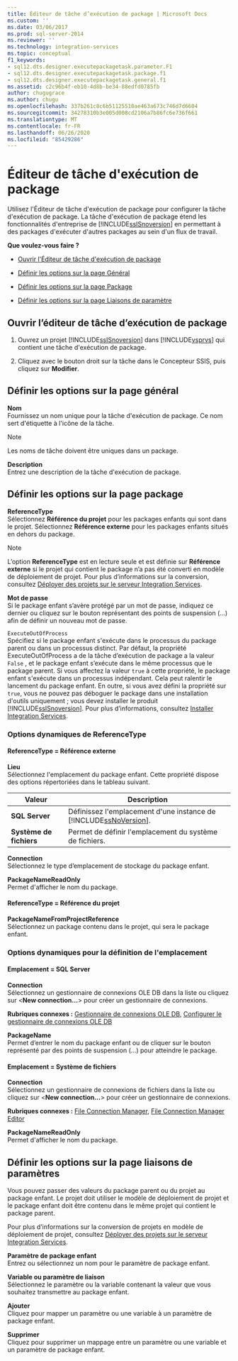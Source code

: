 ```yaml
---
title: Éditeur de tâche d’exécution de package | Microsoft Docs
ms.custom: ''
ms.date: 03/06/2017
ms.prod: sql-server-2014
ms.reviewer: ''
ms.technology: integration-services
ms.topic: conceptual
f1_keywords:
- sql12.dts.designer.executepackagetask.parameter.F1
- sql12.dts.designer.executepackagetask.package.f1
- sql12.dts.designer.executepackagetask.general.f1
ms.assetid: c2c96b4f-eb10-4d8b-be34-88edfd0785fb
author: chugugrace
ms.author: chugu
ms.openlocfilehash: 337b261c8c6b51125510ae463a673c746d7d6604
ms.sourcegitcommit: 34278310b3e005d008cd2106a7b86fc6e736f661
ms.translationtype: MT
ms.contentlocale: fr-FR
ms.lasthandoff: 06/26/2020
ms.locfileid: "85429286"
---
```

# <a name="execute-package-task-editor"></a>Éditeur de tâche d'exécution de package
  Utilisez l'Éditeur de tâche d'exécution de package pour configurer la tâche d'exécution de package. La tâche d'exécution de package étend les fonctionnalités d'entreprise de [!INCLUDE[ssISnoversion](../includes/ssisnoversion-md.md)] en permettant à des packages d'exécuter d'autres packages au sein d'un flux de travail.  
  
 **Que voulez-vous faire ?**  
  
-   [Ouvrir l'Éditeur de tâche d'exécution de package](#open)  
  
-   [Définir les options sur la page Général](#general)  
  
-   [Définir les options sur la page Package](#package)  
  
-   [Définir les options sur la page Liaisons de paramètre](#parameter)  
  
##  <a name="open-the-execute-package-task-editor"></a><a name="open"></a>Ouvrir l’éditeur de tâche d’exécution de package  
  
1.  Ouvrez un projet [!INCLUDE[ssISnoversion](../includes/ssisnoversion-md.md)] dans [!INCLUDE[vsprvs](../includes/vsprvs-md.md)] qui contient une tâche d'exécution de package.  
  
2.  Cliquez avec le bouton droit sur la tâche dans le Concepteur SSIS, puis cliquez sur **Modifier**.  
  
##  <a name="set-the-options-on-the-general-page"></a><a name="general"></a>Définir les options sur la page général  
 **Nom**  
 Fournissez un nom unique pour la tâche d'exécution de package. Ce nom sert d'étiquette à l'icône de la tâche.  
  
> [!NOTE]  
>  Les noms de tâche doivent être uniques dans un package.  
  
 **Description**  
 Entrez une description de la tâche d'exécution de package.  
  
##  <a name="set-the-options-on-the-package-page"></a><a name="package"></a>Définir les options sur la page package  
 **ReferenceType**  
 Sélectionnez **Référence du projet** pour les packages enfants qui sont dans le projet. Sélectionnez **Référence externe** pour les packages enfants situés en dehors du package.  
  
> [!NOTE]  
>  L’option **ReferenceType** est en lecture seule et est définie sur **Référence externe** si le projet qui contient le package n’a pas été converti en modèle de déploiement de projet. Pour plus d’informations sur la conversion, consultez [Déployer des projets sur le serveur Integration Services](../../2014/integration-services/deploy-projects-to-integration-services-server.md).  
  
 **Mot de passe**  
 Si le package enfant s’avère protégé par un mot de passe, indiquez ce dernier ou cliquez sur le bouton représentant des points de suspension (...) afin de définir un nouveau mot de passe.  
  
 `ExecuteOutOfProcess`  
 Spécifiez si le package enfant s'exécute dans le processus du package parent ou dans un processus distinct. Par défaut, la propriété ExecuteOutOfProcess a de la tâche d’exécution de package a la valeur `False` , et le package enfant s’exécute dans le même processus que le package parent. Si vous affectez la valeur `true` à cette propriété, le package enfant s'exécute dans un processus indépendant. Cela peut ralentir le lancement du package enfant. En outre, si vous avez défini la propriété sur `true`, vous ne pouvez pas déboguer le package dans une installation d'outils uniquement ; vous devez installer le produit [!INCLUDE[ssISnoversion](../includes/ssisnoversion-md.md)]. Pour plus d’informations, consultez [Installer Integration Services](install-windows/install-integration-services.md).  
  
### <a name="referencetype-dynamic-options"></a>Options dynamiques de ReferenceType  
  
#### <a name="referencetype--external-reference"></a>ReferenceType = Référence externe  
 **Lieu**  
 Sélectionnez l'emplacement du package enfant. Cette propriété dispose des options répertoriées dans le tableau suivant.  
  
|Valeur|Description|  
|-----------|-----------------|  
|**SQL Server**|Définissez l'emplacement d'une instance de [!INCLUDE[ssNoVersion](../includes/ssnoversion-md.md)].|  
|**Système de fichiers**|Permet de définir l'emplacement du système de fichiers.|  
  
 **Connection**  
 Sélectionnez le type d’emplacement de stockage du package enfant.  
  
 **PackageNameReadOnly**  
 Permet d'afficher le nom du package.  
  
#### <a name="referencetype--project-reference"></a>ReferenceType = Référence du projet  
 **PackageNameFromProjectReference**  
 Sélectionnez un package contenu dans le projet, qui sera le package enfant.  
  
### <a name="location-dynamic-options"></a>Options dynamiques pour la définition de l'emplacement  
  
#### <a name="location--sql-server"></a>Emplacement = SQL Server  
 **Connection**  
 Sélectionnez un gestionnaire de connexions OLE DB dans la liste ou cliquez sur \<**New connection...**> pour créer un gestionnaire de connexions.  
  
 **Rubriques connexes :** [Gestionnaire de connexions OLE DB](connection-manager/ole-db-connection-manager.md), [Configurer le gestionnaire de connexions OLE DB](../../2014/integration-services/configure-ole-db-connection-manager.md)  
  
 **PackageName**  
 Permet d’entrer le nom du package enfant ou de cliquer sur le bouton représenté par des points de suspension (...) pour atteindre le package.  
  
#### <a name="location--file-system"></a>Emplacement = Système de fichiers  
 **Connection**  
 Sélectionnez un gestionnaire de connexions de fichiers dans la liste ou cliquez sur \<**New connection...**> pour créer un gestionnaire de connexions.  
  
 **Rubriques connexes :** [File Connection Manager](connection-manager/file-connection-manager.md), [File Connection Manager Editor](../../2014/integration-services/file-connection-manager-editor.md)  
  
 **PackageNameReadOnly**  
 Permet d'afficher le nom du package.  
  
##  <a name="set-the-options-on-the-parameter-bindings-page"></a><a name="parameter"></a>Définir les options sur la page liaisons de paramètres  
 Vous pouvez passer des valeurs du package parent ou du projet au package enfant. Le projet doit utiliser le modèle de déploiement de projet et le package enfant doit être contenu dans le même projet qui contient le package parent.  
  
 Pour plus d’informations sur la conversion de projets en modèle de déploiement de projet, consultez [Déployer des projets sur le serveur Integration Services](../../2014/integration-services/deploy-projects-to-integration-services-server.md).  
  
 **Paramètre de package enfant**  
 Entrez ou sélectionnez un nom pour le paramètre de package enfant.  
  
 **Variable ou paramètre de liaison**  
 Sélectionnez le paramètre ou la variable contenant la valeur que vous souhaitez transmettre au package enfant.  
  
 **Ajouter**  
 Cliquez pour mapper un paramètre ou une variable à un paramètre de package enfant.  
  
 **Supprimer**  
 Cliquez pour supprimer un mappage entre un paramètre ou une variable et un paramètre de package enfant.  
  
  

